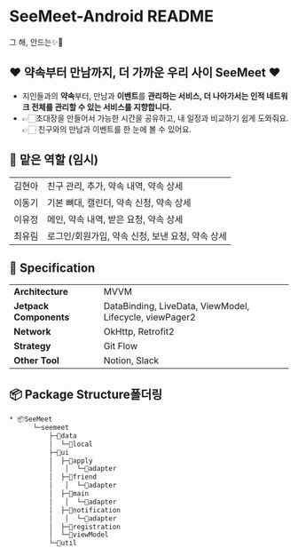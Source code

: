 # SeeMeet-Android README
그 해, 안드는✨🍒

## ❤️ 약속부터 만남까지, 더 가까운 우리 사이 SeeMeet ❤️

* 지인들과의 **약속**부터, 만남과 **이벤트**를 **관리하는 서비스, 더 나아가서는 인적 네트워크 전체를 관리할 수 있는 서비스를 지향합니다.**
* 👉🏻초대장을 만들어서 가능한 시간을 공유하고, 내 일정과 비교하기 쉽게 도와줘요.
  👉🏻 친구와의 만남과 이벤트를 한 눈에 볼 수 있어요.



##  📝 맡은 역할 (임시)

 <table>
	<tr>
    	<td> 김현아 </td> 
        <td> 친구 관리, 추가, 약속 내역, 약속 상세  </td>
    </tr> 
    <tr>
    	<td> 이동기 </td> 
        <td> 기본 뼈대, 캘린더, 약속 신청, 약속 상세</td>
    </tr>
    <tr>
    	<td> 이유정 </td> 
        <td> 메인, 약속 내역, 받은 요청, 약속 상세 </td>
    </tr>
    <tr>
    	<td> 최유림 </td> 
        <td> 로그인/회원가입, 약속 신청, 보낸 요청, 약속 상세 </td>
    </tr>
 </table>

 </table>

## 👋 Specification   

<table class="tg">
<tbody>
  <tr>
    <td><b>Architecture</b></td>
    <td>MVVM</td>
  </tr>
<tr>
    <td><b>Jetpack Components</b></td>
<td>DataBinding, LiveData, ViewModel, Lifecycle, viewPager2 </td>
</tr>
<tr>
    <td><b>Network</b></td>
<td>OkHttp, Retrofit2</td>
</tr>
<tr>
    <td><b>Strategy</b></td>
<td>Git Flow</td>
</tr>
<tr>
    <td><b>Other Tool</b></td>
<td>Notion, Slack</td>
</tr>

</tbody>
</table>

## 📦 Package Structure폴더링
```bash
* 📦SeeMeet
      └─seemeet
          ├─📂data
          │  └─📂local
          ├─📂ui
          │  ├─📂apply
          │   │  └─📂adapter
          │  ├─📂friend
          │   │  └─📂adapter
          │  ├─📂main
          │   │  └─📂adapter
          │  ├─📂notification
          │   │  └─📂adapter
          │  ├─📂registration
          │  └─📂viewModel
          └─📂util
```


